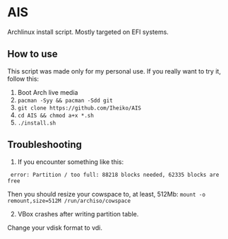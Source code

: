 # AIS
Archlinux install script. Mostly targeted on EFI systems.

## How to use
This script was made only for my personal use. If you really want to try it, follow this:
1. Boot Arch live media
2. `pacman -Syy && pacman -Sdd git`
3. `git clone https://github.com/Iheiko/AIS`
4. `cd AIS && chmod a+x *.sh`
5. `./install.sh`

## Troubleshooting
1. If you encounter something like this:
```
 error: Partition / too full: 88218 blocks needed, 62335 blocks are free
```
Then you should resize your cowspace to, at least, 512Mb: `mount -o remount,size=512M /run/archiso/cowspace`

2. VBox crashes after writing partition table.

Change your vdisk format to vdi.
